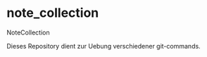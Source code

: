 note_collection
===============

NoteCollection

Dieses Repository dient zur Uebung verschiedener git-commands.